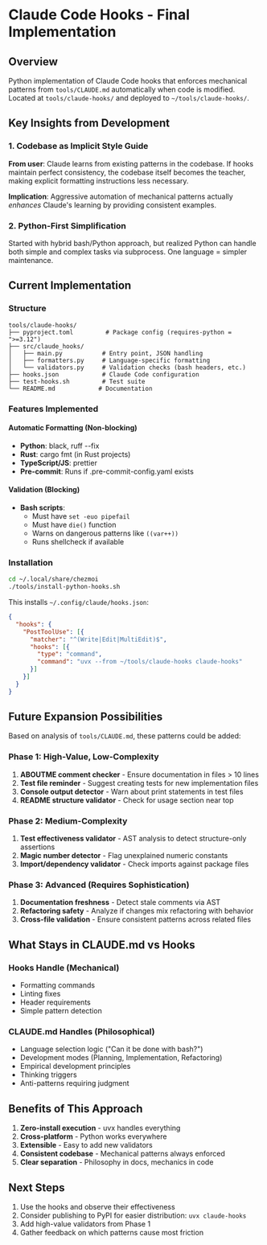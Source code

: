 # Claude Code Hooks - Final Implementation

## Overview

Python implementation of Claude Code hooks that enforces mechanical patterns from `tools/CLAUDE.md` automatically when code is modified. Located at `tools/claude-hooks/` and deployed to `~/tools/claude-hooks/`.

## Key Insights from Development

### 1. Codebase as Implicit Style Guide
**From user**: Claude learns from existing patterns in the codebase. If hooks maintain perfect consistency, the codebase itself becomes the teacher, making explicit formatting instructions less necessary.

**Implication**: Aggressive automation of mechanical patterns actually *enhances* Claude's learning by providing consistent examples.

### 2. Python-First Simplification
Started with hybrid bash/Python approach, but realized Python can handle both simple and complex tasks via subprocess. One language = simpler maintenance.

## Current Implementation

### Structure
```
tools/claude-hooks/
├── pyproject.toml         # Package config (requires-python = ">=3.12")
├── src/claude_hooks/
│   ├── main.py           # Entry point, JSON handling
│   ├── formatters.py     # Language-specific formatting
│   └── validators.py     # Validation checks (bash headers, etc.)
├── hooks.json            # Claude Code configuration
├── test-hooks.sh         # Test suite
└── README.md            # Documentation
```

### Features Implemented

#### Automatic Formatting (Non-blocking)
- **Python**: black, ruff --fix
- **Rust**: cargo fmt (in Rust projects)
- **TypeScript/JS**: prettier
- **Pre-commit**: Runs if .pre-commit-config.yaml exists

#### Validation (Blocking)
- **Bash scripts**: 
  - Must have `set -euo pipefail`
  - Must have `die()` function
  - Warns on dangerous patterns like `((var++))`
  - Runs shellcheck if available

### Installation
```bash
cd ~/.local/share/chezmoi
./tools/install-python-hooks.sh
```

This installs `~/.config/claude/hooks.json`:
```json
{
  "hooks": {
    "PostToolUse": [{
      "matcher": "^(Write|Edit|MultiEdit)$",
      "hooks": [{
        "type": "command",
        "command": "uvx --from ~/tools/claude-hooks claude-hooks"
      }]
    }]
  }
}
```

## Future Expansion Possibilities

Based on analysis of `tools/CLAUDE.md`, these patterns could be added:

### Phase 1: High-Value, Low-Complexity
1. **ABOUTME comment checker** - Ensure documentation in files > 10 lines
2. **Test file reminder** - Suggest creating tests for new implementation files
3. **Console output detector** - Warn about print statements in test files
4. **README structure validator** - Check for usage section near top

### Phase 2: Medium-Complexity  
1. **Test effectiveness validator** - AST analysis to detect structure-only assertions
2. **Magic number detector** - Flag unexplained numeric constants
3. **Import/dependency validator** - Check imports against package files

### Phase 3: Advanced (Requires Sophistication)
1. **Documentation freshness** - Detect stale comments via AST
2. **Refactoring safety** - Analyze if changes mix refactoring with behavior
3. **Cross-file validation** - Ensure consistent patterns across related files

## What Stays in CLAUDE.md vs Hooks

### Hooks Handle (Mechanical)
- Formatting commands
- Linting fixes
- Header requirements
- Simple pattern detection

### CLAUDE.md Handles (Philosophical)
- Language selection logic ("Can it be done with bash?")
- Development modes (Planning, Implementation, Refactoring)
- Empirical development principles
- Thinking triggers
- Anti-patterns requiring judgment

## Benefits of This Approach

1. **Zero-install execution** - uvx handles everything
2. **Cross-platform** - Python works everywhere
3. **Extensible** - Easy to add new validators
4. **Consistent codebase** - Mechanical patterns always enforced
5. **Clear separation** - Philosophy in docs, mechanics in code

## Next Steps

1. Use the hooks and observe their effectiveness
2. Consider publishing to PyPI for easier distribution: `uvx claude-hooks`
3. Add high-value validators from Phase 1
4. Gather feedback on which patterns cause most friction